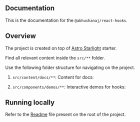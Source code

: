 ## Documentation

This is the documentation for the `@abhushanaj/react-hooks`.

## Overview

The project is created on top of [Astro Starlight](https://starlight.astro.build/) starter.

Find all relevant content inside the `src/**` folder.

Use the following folder structure for navigating on the project.

1. `src/content/docs/**`: Content for docs:

2. `src/components/demos/**`: Interactive demos for hooks:

## Running locally

Refer to the [Readme](../README.md) file present on the root of the project.
